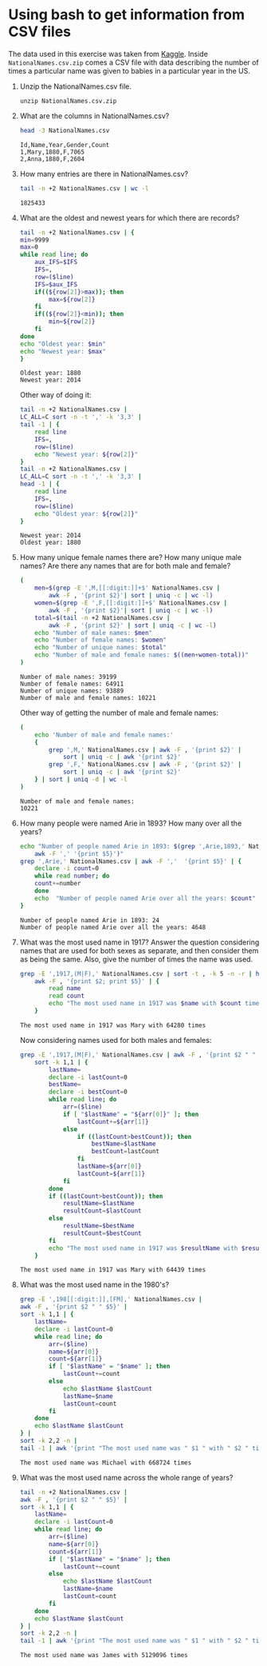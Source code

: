 # Using bash to get information from CSV files

The data used in this exercise was taken from
[Kaggle](https://www.kaggle.com/kaggle/us-baby-names). Inside
`NationalNames.csv.zip` comes a CSV file with data describing the number of
times a particular name was given to babies in a particular year in the US.


1. Unzip the NationalNames.csv file.

    ```
    unzip NationalNames.csv.zip
    ```

1. What are the columns in NationalNames.csv?

    ```bash
    head -3 NationalNames.csv
    ```
    ```
    Id,Name,Year,Gender,Count
    1,Mary,1880,F,7065
    2,Anna,1880,F,2604
    ```

1. How many entries are there in NationalNames.csv?

    ```bash
    tail -n +2 NationalNames.csv | wc -l
    ```
    ```
    1825433
    ```

1. What are the oldest and newest years for which there are records?

    ```bash
    tail -n +2 NationalNames.csv | {
    min=9999
    max=0
    while read line; do
        aux_IFS=$IFS
        IFS=,
        row=($line)
        IFS=$aux_IFS
        if((${row[2]}>max)); then
            max=${row[2]}
        fi
        if((${row[2]}<min)); then
            min=${row[2]}
        fi
    done
    echo "Oldest year: $min"
    echo "Newest year: $max"
    }
    ```
    ```
    Oldest year: 1880
    Newest year: 2014
    ```

    Other way of doing it:
    ```bash
    tail -n +2 NationalNames.csv |
    LC_ALL=C sort -n -t ',' -k '3,3' |
    tail -1 | {
        read line
        IFS=,
        row=($line)
        echo "Newest year: ${row[2]}"
    }
    tail -n +2 NationalNames.csv |
    LC_ALL=C sort -n -t ',' -k '3,3' |
    head -1 | {
        read line
        IFS=,
        row=($line)
        echo "Oldest year: ${row[2]}"
    }
    ```
    ```
    Newest year: 2014
    Oldest year: 1880
    ```

1. How many unique female names there are? How many unique male names? Are there
   any names that are for both male and female?

    ```bash
    (
        men=$(grep -E ',M,[[:digit:]]+$' NationalNames.csv |
            awk -F , '{print $2}'| sort | uniq -c | wc -l)
        women=$(grep -E ',F,[[:digit:]]+$' NationalNames.csv |
            awk -F , '{print $2}'| sort | uniq -c | wc -l)
        total=$(tail -n +2 NationalNames.csv |
            awk -F , '{print $2}' | sort | uniq -c | wc -l)
        echo "Number of male names: $men"
        echo "Number of female names: $women"
        echo "Number of unique names: $total"
        echo "Number of male and female names: $((men+women-total))"
    )
    ```
    ```
    Number of male names: 39199
    Number of female names: 64911
    Number of unique names: 93889
    Number of male and female names: 10221
    ```

    Other way of getting the number of male and female names:
    ```bash
    (
        echo 'Number of male and female names:'
        {
            grep ',M,' NationalNames.csv | awk -F , '{print $2}' |
                sort | uniq -c | awk '{print $2}'
            grep ',F,' NationalNames.csv | awk -F , '{print $2}' |
                sort | uniq -c | awk '{print $2}'
        } | sort | uniq -d | wc -l
    )
    ```
    ```
    Number of male and female names:
    10221
    ```

1. How many people were named Arie in 1893? How many over all the years?

    ```bash
    echo "Number of people named Arie in 1893: $(grep ',Arie,1893,' NationalNames.csv |
        awk -F ',' '{print $5}')"
    grep ',Arie,' NationalNames.csv | awk -F ','  '{print $5}' | {
        declare -i count=0
        while read number; do
        count+=number
        done
        echo  "Number of people named Arie over all the years: $count"
    }
    ```
    ```
    Number of people named Arie in 1893: 24
    Number of people named Arie over all the years: 4648
    ```

1. What was the most used name in 1917? Answer the question considering names
   that are used for both sexes as separate, and then consider them as being the
   same. Also, give the number of times the name was used.

    ```bash
    grep -E ',1917,(M|F),' NationalNames.csv | sort -t , -k 5 -n -r | head -1 |
        awk -F , '{print $2; print $5}' | {
            read name
            read count
            echo "The most used name in 1917 was $name with $count times"
        }
    ```
    ```
    The most used name in 1917 was Mary with 64280 times
    ```
    
    Now considering names used for both males and females:
    ```bash
    grep -E ',1917,(M|F),' NationalNames.csv | awk -F , '{print $2 " " $5}' | 
        sort -k 1,1 | {
            lastName=
            declare -i lastCount=0
            bestName=
            declare -i bestCount=0
            while read line; do
                arr=($line)
                if [ "$lastName" = "${arr[0]}" ]; then
                    lastCount+=${arr[1]}
                else
                    if ((lastCount>bestCount)); then
                        bestName=$lastName
                        bestCount=lastCount
                    fi
                    lastName=${arr[0]}
                    lastCount=${arr[1]}
                fi
            done
            if ((lastCount>bestCount)); then
                resultName=$lastName
                resultCount=$lastCount
            else
                resultName=$bestName
                resultCount=$bestCount
            fi
            echo "The most used name in 1917 was $resultName with $resultCount times"
        }
    ```
    ```
    The most used name in 1917 was Mary with 64439 times
    ```

1. What was the most used name in the 1980's?

    ```bash
    grep -E ',198[[:digit:]],[FM],' NationalNames.csv |
    awk -F , '{print $2 " " $5}' |
    sort -k 1,1 | {
        lastName=
        declare -i lastCount=0
        while read line; do
            arr=($line)
            name=${arr[0]}
            count=${arr[1]}
            if [ "$lastName" = "$name" ]; then
                lastCount+=count
            else
                echo $lastName $lastCount
                lastName=$name
                lastCount=count
            fi
        done
        echo $lastName $lastCount
    } |
    sort -k 2,2 -n |
    tail -1 | awk '{print "The most used name was " $1 " with " $2 " times"}'
    ```

    ```
    The most used name was Michael with 668724 times
    ```

1. What was the most used name across the whole range of years?

    ```bash
    tail -n +2 NationalNames.csv |
    awk -F , '{print $2 " " $5}' |
    sort -k 1,1 | {
        lastName=
        declare -i lastCount=0
        while read line; do
            arr=($line)
            name=${arr[0]}
            count=${arr[1]}
            if [ "$lastName" = "$name" ]; then
                lastCount+=count
            else
                echo $lastName $lastCount
                lastName=$name
                lastCount=count
            fi
        done
        echo $lastName $lastCount
    } |
    sort -k 2,2 -n |
    tail -1 | awk '{print "The most used name was " $1 " with " $2 " times"}'
    ```

    ```
    The most used name was James with 5129096 times
    ```